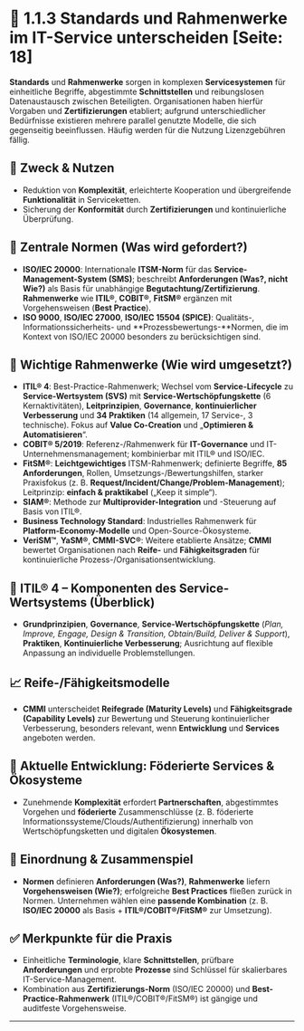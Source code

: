 # 🧩 1.1.3 Standards und Rahmenwerke im IT-Service unterscheiden [Seite: 18]

**Standards** und **Rahmenwerke** sorgen in komplexen **Servicesystemen** für einheitliche Begriffe, abgestimmte **Schnittstellen** und reibungslosen Datenaustausch zwischen Beteiligten. Organisationen haben hierfür Vorgaben und **Zertifizierungen** etabliert; aufgrund unterschiedlicher Bedürfnisse existieren mehrere parallel genutzte Modelle, die sich gegenseitig beeinflussen. Häufig werden für die Nutzung Lizenzgebühren fällig.  

## 🧠 Zweck & Nutzen

* Reduktion von **Komplexität**, erleichterte Kooperation und übergreifende **Funktionalität** in Serviceketten.
* Sicherung der **Konformität** durch **Zertifizierungen** und kontinuierliche Überprüfung. 

## 📏 Zentrale Normen (Was wird gefordert?)

* **ISO/IEC 20000**: Internationale **ITSM-Norm** für das **Service-Management-System (SMS)**; beschreibt **Anforderungen (Was?, nicht Wie?)** als Basis für unabhängige **Begutachtung/Zertifizierung**. **Rahmenwerke** wie **ITIL®**, **COBIT®**, **FitSM®** ergänzen mit Vorgehensweisen (**Best Practice**). 
* **ISO 9000**, **ISO/IEC 27000**, **ISO/IEC 15504 (SPICE)**: Qualitäts-, Informationssicherheits- und **Prozessbewertungs-**Normen, die im Kontext von ISO/IEC 20000 besonders zu berücksichtigen sind. 

## 🧱 Wichtige Rahmenwerke (Wie wird umgesetzt?)

* **ITIL® 4**: Best-Practice-Rahmenwerk; Wechsel vom **Service-Lifecycle** zu **Service-Wertsystem (SVS)** mit **Service-Wertschöpfungskette** (6 Kernaktivitäten), **Leitprinzipien**, **Governance**, **kontinuierlicher Verbesserung** und **34 Praktiken** (14 allgemein, 17 Service-, 3 technische). Fokus auf **Value Co-Creation** und „**Optimieren & Automatisieren**“.  
* **COBIT® 5/2019**: Referenz-/Rahmenwerk für **IT-Governance** und IT-Unternehmensmanagement; kombinierbar mit ITIL® und ISO/IEC. 
* **FitSM®**: **Leichtgewichtiges** ITSM-Rahmenwerk; definierte Begriffe, **85 Anforderungen**, Rollen, Umsetzungs-/Bewertungshilfen, starker Praxisfokus (z. B. **Request/Incident/Change/Problem-Management**); Leitprinzip: **einfach & praktikabel** („Keep it simple“). 
* **SIAM®**: Methode zur **Multiprovider-Integration** und -Steuerung auf Basis von ITIL®. 
* **Business Technology Standard**: Industrielles Rahmenwerk für **Platform-Economy-Modelle** und Open-Source-Ökosysteme. 
* **VeriSM™**, **YaSM®**, **CMMI-SVC®**: Weitere etablierte Ansätze; **CMMI** bewertet Organisationen nach **Reife-** und **Fähigkeitsgraden** für kontinuierliche Prozess-/Organisationsentwicklung.  

## 🔗 ITIL® 4 – Komponenten des Service-Wertsystems (Überblick)

* **Grundprinzipien**, **Governance**, **Service-Wertschöpfungskette** (*Plan, Improve, Engage, Design & Transition, Obtain/Build, Deliver & Support*), **Praktiken**, **Kontinuierliche Verbesserung**; Ausrichtung auf flexible Anpassung an individuelle Problemstellungen. 

## 📈 Reife-/Fähigkeitsmodelle

* **CMMI** unterscheidet **Reifegrade (Maturity Levels)** und **Fähigkeitsgrade (Capability Levels)** zur Bewertung und Steuerung kontinuierlicher Verbesserung, besonders relevant, wenn **Entwicklung** und **Services** angeboten werden. 

## 🤝 Aktuelle Entwicklung: Föderierte Services & Ökosysteme

* Zunehmende **Komplexität** erfordert **Partnerschaften**, abgestimmtes Vorgehen und **föderierte** Zusammenschlüsse (z. B. föderierte Informationssysteme/Clouds/Authentifizierung) innerhalb von Wertschöpfungsketten und digitalen **Ökosystemen**. 

## 🧭 Einordnung & Zusammenspiel

* **Normen** definieren **Anforderungen (Was?)**, **Rahmenwerke** liefern **Vorgehensweisen (Wie?)**; erfolgreiche **Best Practices** fließen zurück in Normen. Unternehmen wählen eine **passende Kombination** (z. B. **ISO/IEC 20000** als Basis + **ITIL®/COBIT®/FitSM®** zur Umsetzung). 

## ✅ Merkpunkte für die Praxis

* Einheitliche **Terminologie**, klare **Schnittstellen**, prüfbare **Anforderungen** und erprobte **Prozesse** sind Schlüssel für skalierbares IT-Service-Management.
* Kombination aus **Zertifizierungs-Norm** (ISO/IEC 20000) und **Best-Practice-Rahmenwerk** (ITIL®/COBIT®/FitSM®) ist gängige und auditfeste Vorgehensweise. 


---
